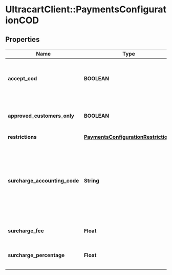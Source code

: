 # UltracartClient::PaymentsConfigurationCOD

## Properties
Name | Type | Description | Notes
------------ | ------------- | ------------- | -------------
**accept_cod** | **BOOLEAN** | Master flag indicating this merchant accepts COD | [optional] 
**approved_customers_only** | **BOOLEAN** | If true, only approved customers may pay with COD | [optional] 
**restrictions** | [**PaymentsConfigurationRestrictions**](PaymentsConfigurationRestrictions.md) |  | [optional] 
**surcharge_accounting_code** | **String** | Optional field, if surcharge is set, this is the accounting code the surcharge is tagged with when sent to Quickbooks | [optional] 
**surcharge_fee** | **Float** | Additional cost for using COD | [optional] 
**surcharge_percentage** | **Float** | Additional percentage cost for using COD | [optional] 


